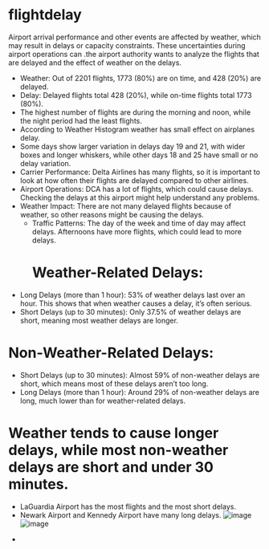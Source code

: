 # flightdelay
Airport arrival performance and other events are affected by weather, which may result in delays or capacity constraints. These uncertainties during airport operations can .the airport authority wants to analyze the flights that are delayed and the effect of weather on the delays.
* Weather: Out of 2201 flights, 1773 (80%) are on time, and 428 (20%) are delayed.
* Delay: Delayed flights total 428 (20%), while on-time flights total 1773 (80%).
* The highest number of flights are during the morning and noon, while the night period had the least flights.
* According to Weather Histogram weather has small effect on airplanes delay.
* Some days show larger variation in delays day 19 and 21, with wider boxes and longer whiskers, while other days 18 and 25 have small or no delay variation.
* Carrier Performance: Delta Airlines has many flights, so it is important to look at how often their flights are delayed compared to other airlines.
* Airport Operations: DCA has a lot of flights, which could cause delays. Checking the delays at this airport might help understand any problems.
* Weather Impact: There are not many delayed flights because of weather, so other reasons might be causing the delays.
  * Traffic Patterns: The day of the week and time of day may affect delays. Afternoons have more flights, which could lead to more delays.
    # Weather-Related Delays:
- Long Delays (more than 1 hour): 53% of weather delays last over an hour. This shows that when weather causes a delay, it’s often serious.
-	Short Delays (up to 30 minutes): Only 37.5% of weather delays are short, meaning most weather delays are longer.
# Non-Weather-Related Delays:
-	Short Delays (up to 30 minutes): Almost 59% of non-weather delays are short, which means most of these delays aren’t too long.
-	Long Delays (more than 1 hour): Around 29% of non-weather delays are long, much lower than for weather-related delays.
  # Weather tends to cause longer delays, while most non-weather delays are short and under 30 minutes.
  * LaGuardia Airport has the most flights and the most short delays.
* Newark Airport and Kennedy Airport have many long delays.
  ![image](https://github.com/user-attachments/assets/54f49010-3b69-49da-bbf5-7c2acdb6c584)
![image](https://github.com/user-attachments/assets/d8dfd228-6685-4ad9-ab3b-8bcd87833a41)


 	
-	


